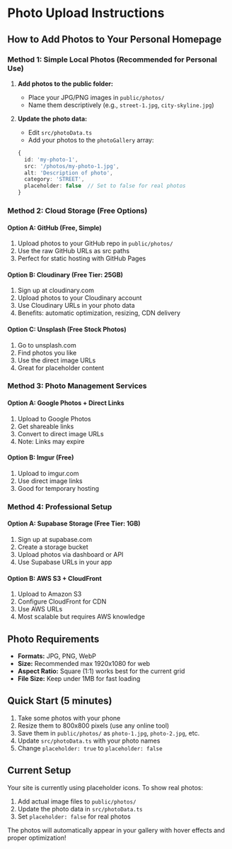 # Photo Upload Instructions

## How to Add Photos to Your Personal Homepage

### Method 1: Simple Local Photos (Recommended for Personal Use)

1. **Add photos to the public folder:**
   - Place your JPG/PNG images in `public/photos/`
   - Name them descriptively (e.g., `street-1.jpg`, `city-skyline.jpg`)

2. **Update the photo data:**
   - Edit `src/photoData.ts`
   - Add your photos to the `photoGallery` array:
   ```typescript
   {
     id: 'my-photo-1',
     src: '/photos/my-photo-1.jpg',
     alt: 'Description of photo',
     category: 'STREET',
     placeholder: false  // Set to false for real photos
   }
   ```

### Method 2: Cloud Storage (Free Options)

#### Option A: GitHub (Free, Simple)
1. Upload photos to your GitHub repo in `public/photos/`
2. Use the raw GitHub URLs as src paths
3. Perfect for static hosting with GitHub Pages

#### Option B: Cloudinary (Free Tier: 25GB)
1. Sign up at cloudinary.com
2. Upload photos to your Cloudinary account
3. Use Cloudinary URLs in your photo data
4. Benefits: automatic optimization, resizing, CDN delivery

#### Option C: Unsplash (Free Stock Photos)
1. Go to unsplash.com
2. Find photos you like
3. Use the direct image URLs
4. Great for placeholder content

### Method 3: Photo Management Services

#### Option A: Google Photos + Direct Links
1. Upload to Google Photos
2. Get shareable links
3. Convert to direct image URLs
4. Note: Links may expire

#### Option B: Imgur (Free)
1. Upload to imgur.com
2. Use direct image links
3. Good for temporary hosting

### Method 4: Professional Setup

#### Option A: Supabase Storage (Free Tier: 1GB)
1. Sign up at supabase.com
2. Create a storage bucket
3. Upload photos via dashboard or API
4. Use Supabase URLs in your app

#### Option B: AWS S3 + CloudFront
1. Upload to Amazon S3
2. Configure CloudFront for CDN
3. Use AWS URLs
4. Most scalable but requires AWS knowledge

## Photo Requirements

- **Formats:** JPG, PNG, WebP
- **Size:** Recommended max 1920x1080 for web
- **Aspect Ratio:** Square (1:1) works best for the current grid
- **File Size:** Keep under 1MB for fast loading

## Quick Start (5 minutes)

1. Take some photos with your phone
2. Resize them to 800x800 pixels (use any online tool)
3. Save them in `public/photos/` as `photo-1.jpg`, `photo-2.jpg`, etc.
4. Update `src/photoData.ts` with your photo names
5. Change `placeholder: true` to `placeholder: false`

## Current Setup

Your site is currently using placeholder icons. To show real photos:
1. Add actual image files to `public/photos/`
2. Update the photo data in `src/photoData.ts`
3. Set `placeholder: false` for real photos

The photos will automatically appear in your gallery with hover effects and proper optimization!
